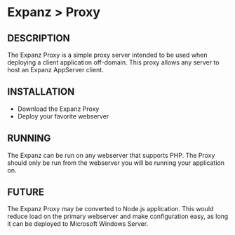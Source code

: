 Expanz > Proxy
====================================

## DESCRIPTION

The Expanz Proxy is a simple proxy server intended to be used when deploying a client application off-domain. This proxy allows any server to host an Expanz AppServer client.


## INSTALLATION

* Download the Expanz Proxy
* Deploy your favorite webserver

## RUNNING

The Expanz can be run on any webserver that supports PHP. The Proxy should only be run from the webserver you will be running your application on.

## FUTURE

The Expanz Proxy may be converted to Node.js application. This would reduce load on the primary webserver and make configuration easy, as long it can be deployed to Microsoft Windows Server.


